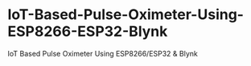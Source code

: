 # IoT-Based-Pulse-Oximeter-Using-ESP8266-ESP32-Blynk
IoT Based Pulse Oximeter Using ESP8266/ESP32 &amp; Blynk

